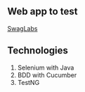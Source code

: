 ## Web app to test
[SwagLabs](https://www.saucedemo.com/)

## Technologies
1. Selenium with Java
2. BDD with Cucumber
3. TestNG